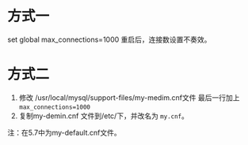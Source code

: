 # 方式一
set global max_connections=1000
重启后，连接数设置不奏效。
# 方式二
1. 修改 /usr/local/mysql/support-files/my-medim.cnf文件
  最后一行加上 `max_connections=1000`
2. 复制my-demin.cnf 文件到/etc/下，并改名为 `my.cnf`。

注：在5.7中为my-default.cnf文件。
